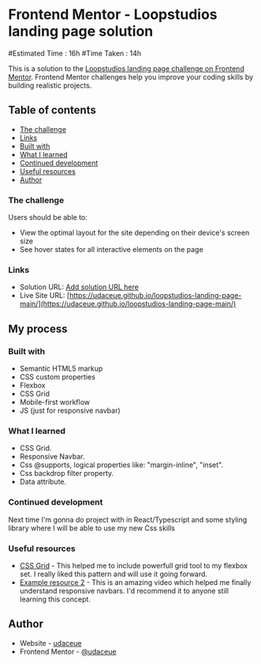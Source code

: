 # Frontend Mentor - Loopstudios landing page solution



#Estimated Time :  16h
#Time Taken : 14h

This is a solution to the [Loopstudios landing page challenge on Frontend Mentor](https://www.frontendmentor.io/challenges/loopstudios-landing-page-N88J5Onjw). Frontend Mentor challenges help you improve your coding skills by building realistic projects. 

## Table of contents

  - [The challenge](#the-challenge)
  - [Links](#links)
  - [Built with](#built-with)
  - [What I learned](#what-i-learned)
  - [Continued development](#continued-development)
  - [Useful resources](#useful-resources)
  - [Author](#author)



### The challenge

Users should be able to:

- View the optimal layout for the site depending on their device's screen size
- See hover states for all interactive elements on the page

### Links

- Solution URL: [Add solution URL here](https://your)
- Live Site URL: [https://udaceue.github.io/loopstudios-landing-page-main/](https://udaceue.github.io/loopstudios-landing-page-main/)

## My process

### Built with

- Semantic HTML5 markup
- CSS custom properties
- Flexbox
- CSS Grid
- Mobile-first workflow
- JS (just for responsive navbar)

### What I learned

- CSS Grid.
- Responsive Navbar.
- Css @supports, logical properties like: "margin-inline", "inset".
- Css backdrop filter property.
- Data attribute.


### Continued development

Next time I'm gonna do project with in React/Typescript and some styling library where I will be able to use my new Css skills


### Useful resources

- [CSS Grid](https://www.youtube.com/watch?v=rg7Fvvl3taU) - This helped me to include powerfull grid tool to my flexbox set. I really liked this pattern and will use it going forward.
- [Example resource 2](https://www.youtube.com/watch?v=HbBMp6yUXO0) - This is an amazing video which helped me finally understand responsive navbars. I'd recommend it to anyone still learning this concept.


## Author

- Website - [udaceue](https://github.com/udaceue)
- Frontend Mentor - [@udaceue](https://www.frontendmentor.io/profile/udaceue)
